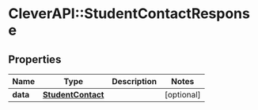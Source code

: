 # CleverAPI::StudentContactResponse

## Properties
Name | Type | Description | Notes
------------ | ------------- | ------------- | -------------
**data** | [**StudentContact**](StudentContact.md) |  | [optional] 



